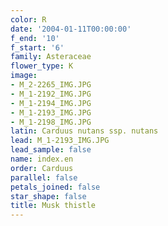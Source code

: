 ```yaml
---
color: R
date: '2004-01-11T00:00:00'
f_end: '10'
f_start: '6'
family: Asteraceae
flower_type: K
image:
- M_2-2265_IMG.JPG
- M_1-2192_IMG.JPG
- M_1-2194_IMG.JPG
- M_1-2193_IMG.JPG
- M_1-2198_IMG.JPG
latin: Carduus nutans ssp. nutans
lead: M_1-2193_IMG.JPG
lead_sample: false
name: index.en
order: Carduus
parallel: false
petals_joined: false
star_shape: false
title: Musk thistle
---
```

